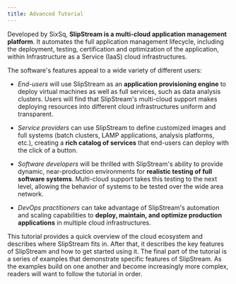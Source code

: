```yaml
---
title: Advanced Tutorial
---
```


Developed by SixSq, **SlipStream is a multi-cloud application
management platform**.  It automates the full application management
lifecycle, including the deployment, testing, certification and
optimization of the application, within Infrastructure as a Service
(IaaS) cloud infrastructures.

The software's features appeal to a wide variety of different users:

- _End-users_ will use SlipStream as an **application provisioning
engine** to deploy virtual machines as well as full services, such as
data analysis clusters.  Users will find that SlipStream's multi-cloud
support makes deploying resources into different cloud infrastructures
uniform and transparent.

- _Service providers_ can use SlipStream to define customized images
and full systems (batch clusters, LAMP applications, analysis
platforms, etc.), creating a **rich catalog of services** that
end-users can deploy with the click of a button.

- _Software developers_ will be thrilled with SlipStream's ability to
provide dynamic, near-production environments for **realistic
testing of full software systems**.  Multi-cloud support takes this
testing to the next level, allowing the behavior of systems to be
tested over the wide area network.

- _DevOps practitioners_ can take advantage of SlipStream's automation
and scaling capabilities to **deploy, maintain, and optimize
production applications** in multiple cloud infrastructures.

This tutorial provides a quick overview of the cloud ecosystem and
describes where SlipStream fits in.  After that, it describes the key
features of SlipStream and how to get started using it.  The final
part of the tutorial is a series of examples that demonstrate specific
features of SlipStream.  As the examples build on one another and
become increasingly more complex, readers will want to follow the
tutorial in order.
